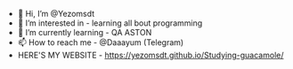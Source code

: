 - 👋 Hi, I’m @Yezomsdt
- 👀 I’m interested in - learning all bout programming
- 🌱 I’m currently learning - QA ASTON 
- 📫 How to reach me - @Daaayum (Telegram)
- HERE'S MY WEBSITE - https://yezomsdt.github.io/Studying-guacamole/
